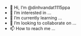 - 👋 Hi, I’m @dinhvandat1115ppa
- 👀 I’m interested in ...
- 🌱 I’m currently learning ...
- 💞️ I’m looking to collaborate on ...
- 📫 How to reach me ...

<!---
dinhvandat1115ppa/dinhvandat1115ppa is a ✨ special ✨ repository because its `README.md` (this file) appears on your GitHub profile.
You can click the Preview link to take a look at your changes.
--->
